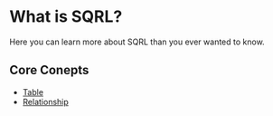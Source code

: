 
# What is SQRL?

Here you can learn more about SQRL than you ever wanted to know.

## Core Conepts

* [Table](table)
* [Relationship](relationship)